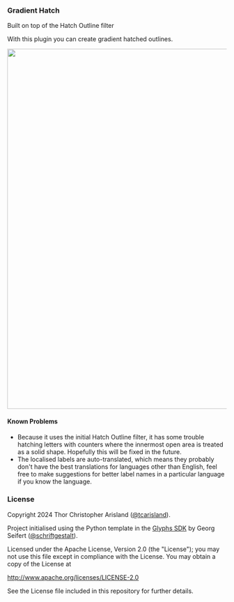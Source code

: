 ### Gradient Hatch

Built on top of the Hatch Outline filter

With this plugin you can create gradient hatched outlines.

<img src="https://raw.githubusercontent.com/tcarisland/GradientHatch/main/GradientHatchPreview.png" width="826" />

#### Known Problems

- Because it uses the initial Hatch Outline filter, it has some trouble hatching letters with counters where the innermost open area is treated as a solid shape.
Hopefully this will be fixed in the future.
- The localised labels are auto-translated, which means they probably don't have the best translations for languages other than English, feel free to make suggestions for better label names in a particular language if you know the language.

### License

Copyright 2024 Thor Christopher Arisland ([@tcarisland](https://github.com/tcarisland)).

Project initialised using the Python template in the [Glyphs SDK](https://github.com/schriftgestalt/GlyphsSDK/commits) by Georg Seifert ([@schriftgestalt](https://github.com/schriftgestalt)).

Licensed under the Apache License, Version 2.0 (the "License");
you may not use this file except in compliance with the License.
You may obtain a copy of the License at

http://www.apache.org/licenses/LICENSE-2.0

See the License file included in this repository for further details.